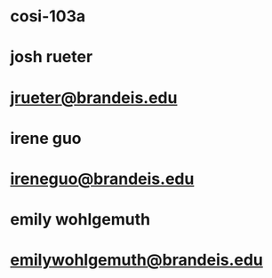 # cosi-103a
# josh rueter
# jrueter@brandeis.edu
# irene guo
# ireneguo@brandeis.edu
# emily wohlgemuth
# emilywohlgemuth@brandeis.edu
